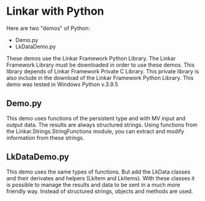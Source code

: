 # Linkar with Python

Here are two "demos" of Python:
- Demo.py
- LkDataDemo.py

These demos use the Linkar Framework Python Library.
The Linkar Framework Library must be downloaded in order to use these demos.
This library depends of Linkar Framework Private C Library.
This private library is also include in the download of the Linkar Framework Python Library.
This demo was tested in Windows Python v.3.9.5


## Demo.py
This demo uses functions of the persistent type and with MV input and output data. The results are always structured strings.
Using functions from the Linkar.Strings.StringFunctions module, you can extract and modify information from these strings.


## LkDataDemo.py
This demo uses the same types of functions. But add the LkData classes and their derivates and helpers (LkItem and LkItems).
With these classes it is possible to manage the results and data to be sent in a much more friendly way.
Instead of structured strings, objects and methods are used.

